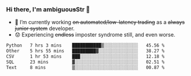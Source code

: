 ### Hi there, I'm ambiguou~~s~~Str 👋

<!--
**ambiguoustexture/ambiguoustexture** is a ✨ _special_ ✨ repository because its `README.md` (this file) appears on your GitHub profile.

Here are some ideas to get you started:
-->
- 🔭 I’m currently working ~~on automated/low-latency trading~~ as a ~~always junior system~~ developer.
- :worried: Experiencing ~~endless~~ imposter syndrome still, and even worse.

<!--START_SECTION:waka-->

```txt
Python   7 hrs 3 mins    ███████████▒░░░░░░░░░░░░░   45.56 %
Other    5 hrs 55 mins   █████████▓░░░░░░░░░░░░░░░   38.27 %
CSV      1 hr 53 mins    ███░░░░░░░░░░░░░░░░░░░░░░   12.18 %
SQL      23 mins         ▓░░░░░░░░░░░░░░░░░░░░░░░░   02.51 %
Text     8 mins          ▒░░░░░░░░░░░░░░░░░░░░░░░░   00.87 %
```

<!--END_SECTION:waka-->
